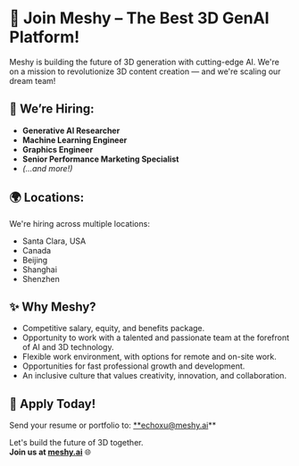 # 🚀 Join Meshy – The Best 3D GenAI Platform!

Meshy is building the future of 3D generation with cutting-edge AI. We're on a mission to revolutionize 3D content creation — and we're scaling our dream team!

## 💼 We’re Hiring:
- **Generative AI Researcher**
- **Machine Learning Engineer**
- **Graphics Engineer**
- **Senior Performance Marketing Specialist**
- *(...and more!)*

## 🌍 Locations:
We're hiring across multiple locations:
- Santa Clara, USA
- Canada
- Beijing
- Shanghai
- Shenzhen

## ✨ Why Meshy?
- Competitive salary, equity, and benefits package.
- Opportunity to work with a talented and passionate team at the forefront of AI and 3D technology.
- Flexible work environment, with options for remote and on-site work.
- Opportunities for fast professional growth and development.
- An inclusive culture that values creativity, innovation, and collaboration.

## 📩 Apply Today!
Send your resume or portfolio to: [**echoxu@meshy.ai](mailto:echoxu@meshy.ai)**

Let's build the future of 3D together.  
**Join us at [meshy.ai](https://meshy.ai)** 🌐
